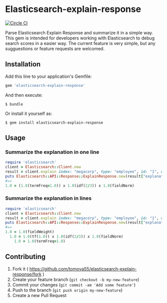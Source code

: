 # Elasticsearch-explain-response

[![Circle CI](https://circleci.com/gh/tomoya55/elasticsearch-explain-response/tree/master.svg?style=svg)](https://circleci.com/gh/tomoya55/elasticsearch-explain-response/tree/master)

Parse Elasticsearch Explain Response and summarize it in a simple way.
This gem is intended for developers working with Elasticsearch to debug search scores
in a easier way.
The current feature is very simple, but any sugguestions or feature requests are welcomed.

## Installation

Add this line to your application's Gemfile:

```ruby
gem 'elasticsearch-explain-response'
```

And then execute:

```
$ bundle
```

Or install it yourself as:

```
$ gem install elasticsearch-explain-response
```

## Usage

### Summarize the explanation in one line

```ruby
require 'elasticsearch'
client = Elasticsearch::Client.new
result = client.explain index: "megacorp", type: "employee", id: "1", q: "last_name:Smith"
puts Elasticsearch::API::Response::ExplainResponse.new(result["explanation"]).render_in_line
#=>
1.0 = (1.0(termFreq=1.0)) x 1.0(idf(2/3)) x 1.0(fieldNorm)
```

### Summarize the explanation in lines

```ruby
require 'elasticsearch'
client = Elasticsearch::Client.new
result = client.explain index: "megacorp", type: "employee", id: "1", q: "last_name:Smith"
puts Elasticsearch::API::Response::ExplainResponse.new(result["explanation"]).render
#=>
1.0 = 1.0(fieldWeight)
  1.0 = 1.0(tf(1.0)) x 1.0(idf(2/3)) x 1.0(fieldNorm)
    1.0 = 1.0(termFreq=1.0)
```

## Contributing

1. Fork it ( https://github.com/tomoya55/elasticsearch-explain-response/fork )
2. Create your feature branch (`git checkout -b my-new-feature`)
3. Commit your changes (`git commit -am 'Add some feature'`)
4. Push to the branch (`git push origin my-new-feature`)
5. Create a new Pull Request
